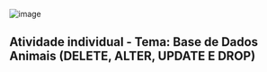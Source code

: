 ![image](https://github.com/PedroHArruda/BancoDeDados/assets/143942475/a0314e5c-885d-4b97-9d82-4b535b239fdb)
## Atividade individual - Tema: Base de Dados Animais (DELETE, ALTER, UPDATE E DROP)
